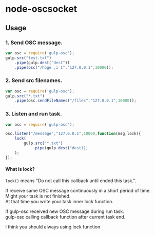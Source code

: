 node-oscsocket
==============

<!--
Getting started
-----

    npm install gulp-osc

-->

Usage
-----

### 1. Send OSC message.

```javascript
var osc = require('gulp-osc');
gulp.src("test.txt")
    .pipe(gulp.dest("dest"))
    .pipe(osc("/hoge ,i 1","127.0.0.1",10000));
```

### 2. Send src filenames.

```javascript
var osc = require('gulp-osc');
gulp.src("*.txt")
    .pipe(osc.sendFileNames("/files","127.0.0.1",10000));
```

### 3. Listen and run task.

```javascript
var osc = require('gulp-osc');

osc.listen("/message","127.0.0.1",10000,function(msg,lock){
    lock(
        gulp.src("*.txt")
            .pipe(gulp.dest("dest));
    );
});
```

#### What is lock?

``lock()`` means "Do not call this callback until ended this task.".  

If receive same OSC message continuously in a short period of time.  
Might your task is not finished.  
At that time you write your task inner lock function.

If gulp-osc received new OSC message during run task.  
gulp-osc calling callback function after current task end.

I think you should always using lock function.
